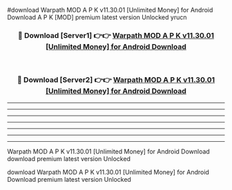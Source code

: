 #download Warpath MOD A P K v11.30.01 [Unlimited Money] for Android Download A P K [MOD] premium latest version Unlocked yrucn 



<div align="center">
<h3>🔴 Download [Server1] 👉👉 <a href="https://apkdownload-94cd0.web.app/">Warpath MOD A P K v11.30.01 [Unlimited Money] for Android Download</a></h3><br>

<h3>🔴 Download [Server2] 👉👉 <a href="https://apkdownload-94cd0.web.app/">Warpath MOD A P K v11.30.01 [Unlimited Money] for Android Download</a></h3>
</div>





----------------------------------------------------------

----------------------------------------------------------

----------------------------------------------------------

----------------------------------------------------------

----------------------------------------------------------

----------------------------------------------------------

----------------------------------------------------------

Warpath MOD A P K v11.30.01 [Unlimited Money] for Android Download download premium latest version Unlocked

download Warpath MOD A P K v11.30.01 [Unlimited Money] for Android Download premium latest version Unlocked
